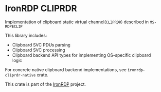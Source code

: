 # IronRDP CLIPRDR

Implementation of clipboard static virtual channel(`CLIPRDR`) described in `MS-RDPECLIP`

This library includes:
- Clipboard SVC PDUs parsing
- Clipboard SVC processing
- Clipboard backend API types for implementing OS-specific clipboard logic

For concrete native clipboard backend implementations, see `ironrdp-cliprdr-native` crate.

This crate is part of the [IronRDP] project.

[IronRDP]: https://github.com/Devolutions/IronRDP

